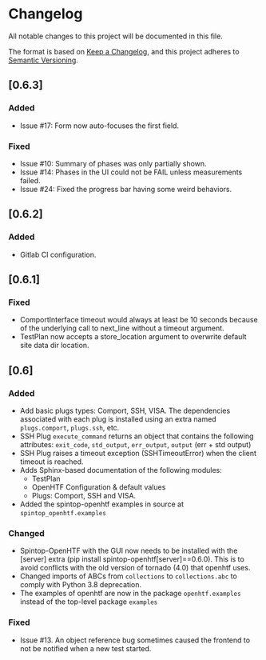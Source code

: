 # Changelog
All notable changes to this project will be documented in this file.

The format is based on [Keep a Changelog](https://keepachangelog.com/en/1.0.0/),
and this project adheres to [Semantic Versioning](https://semver.org/spec/v2.0.0.html).

## [0.6.3]

### Added
- Issue #17: Form now auto-focuses the first field.

### Fixed
- Issue #10: Summary of phases was only partially shown.
- Issue #14: Phases in the UI could not be FAIL unless measurements failed.
- Issue #24: Fixed the progress bar having some weird behaviors.

## [0.6.2]

### Added
- Gitlab CI configuration.

## [0.6.1]

### Fixed
- ComportInterface timeout would always at least be 10 seconds because of the underlying call to next_line without a timeout argument.
- TestPlan now accepts a store_location argument to overwrite default site data dir location.

## [0.6]

### Added
- Add basic plugs types: Comport, SSH, VISA. The dependencies associated with each plug is installed using an extra named `plugs.comport`, `plugs.ssh`, etc. 
- SSH Plug `execute_command` returns an object that contains the following attributes: `exit_code`, `std_output`, `err_output`, `output` (err + std output)
- SSH Plug raises a timeout exception (SSHTimeoutError) when the client timeout is reached.
- Adds Sphinx-based documentation of the following modules:
  - TestPlan
  - OpenHTF Configuration & default values
  - Plugs: Comport, SSH and VISA.
- Added the spintop-openhtf examples in source at `spintop_openhtf.examples`

### Changed
- Spintop-OpenHTF with the GUI now needs to be installed with the [server] extra (pip install spintop-openhtf[server]==0.6.0). This is to avoid conflicts with the old version of tornado (4.0) that openhtf uses.
- Changed imports of ABCs from `collections` to `collections.abc` to comply with Python 3.8 deprecation.
- The examples of openhtf are now in the package `openhtf.examples` instead of the top-level package `examples`

### Fixed
- Issue #13. An object reference bug sometimes caused the frontend to not be notified when a new test started.